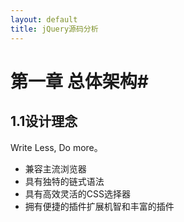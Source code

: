 ```yaml
---
layout: default
title: jQuery源码分析
---
```

# 第一章 总体架构#
## 1.1设计理念 ##
Write Less, Do more。  
- 兼容主流浏览器
- 具有独特的链式语法
- 具有高效灵活的CSS选择器
- 拥有便捷的插件扩展机智和丰富的插件

